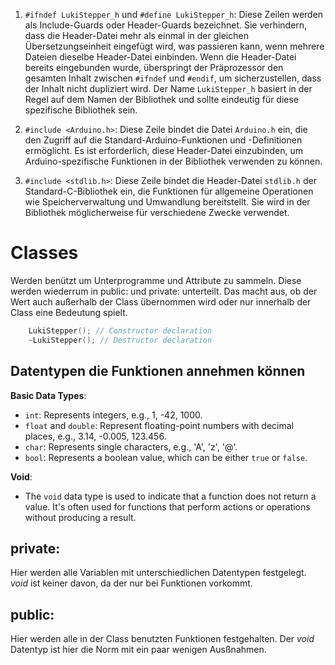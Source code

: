 1. `#ifndef LukiStepper_h` und `#define LukiStepper_h`: Diese Zeilen werden als Include-Guards oder Header-Guards bezeichnet. Sie verhindern, dass die Header-Datei mehr als einmal in der gleichen Übersetzungseinheit eingefügt wird, was passieren kann, wenn mehrere Dateien dieselbe Header-Datei einbinden. Wenn die Header-Datei bereits eingebunden wurde, überspringt der Präprozessor den gesamten Inhalt zwischen `#ifndef` und `#endif`, um sicherzustellen, dass der Inhalt nicht dupliziert wird. Der Name `LukiStepper_h` basiert in der Regel auf dem Namen der Bibliothek und sollte eindeutig für diese spezifische Bibliothek sein.
    
2. `#include <Arduino.h>`: Diese Zeile bindet die Datei `Arduino.h` ein, die den Zugriff auf die Standard-Arduino-Funktionen und -Definitionen ermöglicht. Es ist erforderlich, diese Header-Datei einzubinden, um Arduino-spezifische Funktionen in der Bibliothek verwenden zu können.
    
3. `#include <stdlib.h>`: Diese Zeile bindet die Header-Datei `stdlib.h` der Standard-C-Bibliothek ein, die Funktionen für allgemeine Operationen wie Speicherverwaltung und Umwandlung bereitstellt. Sie wird in der Bibliothek möglicherweise für verschiedene Zwecke verwendet.

# Classes
Werden benützt um Unterprogramme und Attribute zu sammeln. Diese werden wiederrum in public: und private: unterteilt. Das macht aus, ob der Wert auch außerhalb der Class übernommen wird oder nur innerhalb der Class eine Bedeutung spielt.
```cpp
    LukiStepper(); // Constructor declaration
    ~LukiStepper(); // Destructor declaration
```
## Datentypen die Funktionen annehmen können

**Basic Data Types**:
- `int`: Represents integers, e.g., 1, -42, 1000.
- `float` and `double`: Represent floating-point numbers with decimal places, e.g., 3.14, -0.005, 123.456.
- `char`: Represents single characters, e.g., 'A', 'z', '@'.
- `bool`: Represents a boolean value, which can be either `true` or `false`.

**Void**:
- The `void` data type is used to indicate that a function does not return a value. It's often used for functions that perform actions or operations without producing a result.

## private:
Hier werden alle Variablen mit unterschiedlichen Datentypen festgelegt. *void* ist keiner davon, da der nur bei Funktionen vorkommt.

## public: 
Hier werden alle in der Class benutzten Funktionen festgehalten. Der *void* Datentyp ist hier die Norm mit ein paar wenigen Ausßnahmen.

